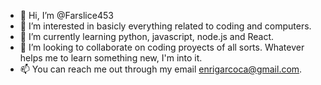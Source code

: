 - 👋 Hi, I’m @Farslice453
- 👀 I’m interested in basicly everything related to coding and computers.
- 🌱 I’m currently learning python, javascript, node.js and React. 
- 💞️ I’m looking to collaborate on coding proyects of all sorts. Whatever helps me to learn something new, I'm into it.
- 📫 You can reach me out through my email enrigarcoca@gmail.com. 

<!---
Farslice453/Farslice453 is a ✨ special ✨ repository because its `README.md` (this file) appears on your GitHub profile.
You can click the Preview link to take a look at your changes.
--->
